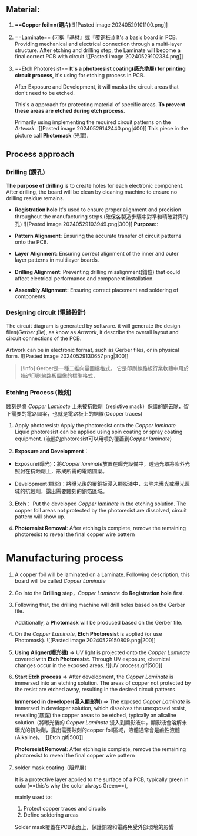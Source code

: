 ## Material:

1.  **==Copper foil==(銅片)** 
    ![[Pasted image 20240529101100.png]]

2. ==Laminate== (可稱『基材』或『覆铜板』)
	It's a basis board in PCB. 
	Providing mechanical and electrical connection through a multi-layer structure. 
	After etching and drilling step, the Laminate will become a final correct PCB with circuit 
   ![[Pasted image 20240529102334.png]]

3. ==Etch Photoresist==
   **It's a photoresist coating(感光塗層) for printing circuit process**, it's using for etching process in PCB.
   
   After Exposure and Development, it will masks the circuit areas that don't need to be etched.
   
   This's a approach for protecting material of specific areas.
   **To prevent these areas are etched during etch process**.
   
   Primarily using implementing the required circuit patterns on the *Artwork*.
   ![[Pasted image 20240529142440.png|400]]
	This piece in the picture call **Photomask** (光罩).
## Process approach

### Drilling (鑽孔)

  **The purpose of drilling** is to create holes for each electronic component. 
  After drilling, the board will be clean by cleaning machine to ensure no drilling residue remains.
  
  * **Registration hole**
  It's used to ensure proper alignment and precision throughout the manufacturing steps.(確保各製造步驟中對準和精確對齊的孔)
  ![[Pasted image 20240529103949.png|300]]
  **Purpose:**:
  - **Pattern Alignment**: Ensuring the accurate transfer of circuit patterns onto the PCB.
    
  - **Layer Alignment**: Ensuring correct alignment of the inner and outer layer patterns in multilayer boards.
    
  - **Drilling Alignment**: Preventing drilling misalignment(錯位) that could affect electrical performance and component installation.
    
  - **Assembly Alignment**: Ensuring correct placement and soldering of components.

### Designing circuit (電路設計)

The circuit diagram is generated by software. it will generate the design files(*Gerber file*), as know as *Artwork*, it describe the overall layout and circuit connections of the PCB.

Artwork can be in electronic format, such as Gerber files, or in physical form.
![[Pasted image 20240529130657.png|300]]
> [!info] Gerber是一種二維向量圖檔格式。 它是印刷線路板行業軟體中用於描述印刷線路板圖像的標準格式，

### Etching Process (蝕刻)

蝕刻是將 *Copper Laminate* 上未被抗蝕劑（resistive mask）保護的銅去除，留下需要的電路圖案，也就是電路板上的銅線(Copper traces)


1. Apply photoresist: Apply the photoresist onto the *Copper laminate*
   Liquid photoresist can be applied using spin coating or spray coating equipment.
   (液態的photoresist可以用噴的覆蓋到*Copper laminate*)

2. **Exposure and Development**：

* Exposure(曝光)：將*Copper laminate*放置在曝光設備中，透過光罩將紫外光照射在抗蝕劑上，形成所需的電路圖案。
  
* Development(顯影)：將曝光後的覆銅板浸入顯影液中，去除未曝光或曝光區域的抗蝕劑，露出需要蝕刻的銅箔區域。

3. **Etch**： Put the developed *Copper laminate* in the etching solution. The copper foil areas not protected by the photoresist are dissolved, circuit pattern will show up.

4. **Photoresist Removal**: After etching is complete, 
   remove the remaining photoresist to reveal the final copper wire pattern

# Manufacturing process

1. A copper foil will be laminated on a Laminate. 
   Following description, this board will be called *Copper Laminate*
   
2. Go into the **Drilling** step，*Copper Laminate* do **Registration hole** first.
   
3. Following that, the drilling machine will drill holes based on the Gerber file.
   
   Additionally, a **Photomask** will be produced based on the Gerber file.
   
4. On the *Copper Laminate*, **Etch Photoresist** is applied (or use Photomask).
   ![[Pasted image 20240529150809.png|200]]
   
5. **Using Aligner(曝光機)** => UV light is projected onto the *Copper Laminate* covered with **Etch Photoresist**. Through UV exposure, chemical changes occur in the exposed areas.
   ![[UV process.gif|500]]
   
6. **Start Etch process** => After development, the *Copper Laminate* is immersed into an etching solution. 
   The areas of copper not protected by the resist are etched away, resulting in the desired circuit patterns.
  
   **Immersed in developer(浸入顯影劑)** => The exposed *Copper Laminate* is immersed in developer solution, which dissolves the unexposed resist, revealing(暴露) the copper areas to be etched, typically an alkaline solution.
   (將曝光後的 *Copper Laminate* 浸入到顯影液中，顯影液會溶解未曝光的抗蝕劑，露出需要蝕刻的copper foil區域，液體通常會是鹼性液體(Alkaline)。
   ![[Etch.gif|500]]
   
   **Photoresist Removal**: After etching is complete, 
   remove the remaining photoresist to reveal the final copper wire pattern

8. solder mask coating（阻焊層） 
   
   It is a protective layer applied to the surface of a PCB, 
   typically green in color(==this's why the color always Green==), 
   
   mainly used to:
   1. Protect copper traces and circuits
   2. Define soldering areas
    
    Solder mask覆蓋在PCB表面上，保護銅線和電路免受外部環境的影響